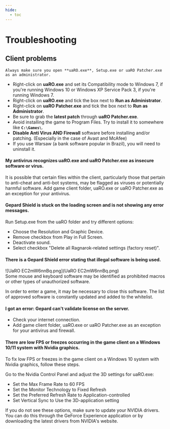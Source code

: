 ```yaml
---
hide:
  - toc
---
```

# Troubleshooting

## **Client problems**
    Always make sure you open **uaRO.exe**, Setup.exe or uaRO Patcher.exe as an administrator.

- Right-click on **uaRO.exe** and set its Compatibility mode to Windows 7, if you're running Windows 10 or Windows XP Service Pack 3, if you're running Windows 7.
- Right-click on **uaRO.exe** and tick the box next to **Run as Administrator**.
- Right-click on **uaRO Patcher.exe** and tick the box next to **Run as Administrator**.
- Be sure to grab the **latest patch** through **uaRO Patcher.exe**.
- Avoid installing the game to Program Files. Try to install it to somewhere like **`C:\Games\`**.
- **Disable Anti Virus AND Firewall** software before installing and/or patching. (Especially in the case of Avast and McAfee)
- If you use Warsaw (a bank software popular in Brazil), you will need to uninstall it.

#### **My antivirus recognizes uaRO.exe and uaRO Patcher.exe as insecure software or virus.**
It is possible that certain files within the client, particularly those that pertain to anti-cheat and anti-bot systems, may be flagged as viruses or potentially harmful software. Add game client folder, uaRO.exe or uaRO Patcher.exe as an exception for your antivirus.

#### **Gepard Shield is stuck on the loading screen and is not showing any error messages.**

Run Setup.exe from the uaRO folder and try different options:

- Choose the Resolution and Graphic Device.
- Remove checkbox from Play in Full Screen.
- Deactivate sound.
- Select checkbox "Delete all Ragnarok-related settings (factory reset)".

#### **There is a Gepard Shield error stating that illegal software is being used.**
![UaRO EC2mW6nnBq.png](UaRO EC2mW6nnBq.png)  
Some mouse and keyboard software may be identified as prohibited macros or other types of unauthorized software.

In order to enter a game, it may be necessary to close this software. The list of approved software is constantly updated and added to the whitelist.

#### **I got an error: Gepard can't validate license on the server.**
- Check your internet connection.
- Add game client folder, uaRO.exe or uaRO Patcher.exe as an exception for your antivirus and firewall.

#### **There are low FPS or freezes occurring in the game client on a Windows 10/11 system with Nvidia graphics.**
To fix low FPS or freezes in the game client on a Windows 10 system with Nvidia graphics, follow these steps.

Go to the Nvidia Control Panel and adjust the 3D settings for uaRO.exe:

- Set the Max Frame Rate to 60 FPS
- Set the Monitor Technology to Fixed Refresh
- Set the Preferred Refresh Rate to Application-controlled
- Set Vertical Sync to Use the 3D-application setting

If you do not see these options, make sure to update your NVIDIA drivers. You can do this through the GeForce Experience application or by downloading the latest drivers from NVIDIA's website.


